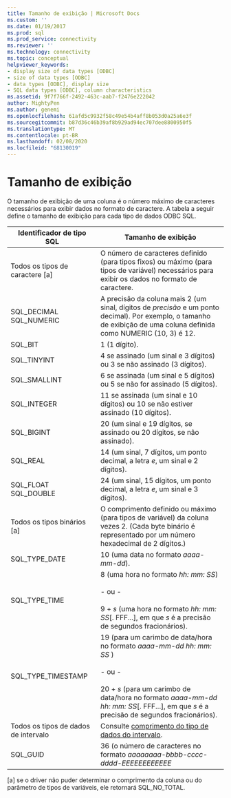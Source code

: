 ```yaml
---
title: Tamanho de exibição | Microsoft Docs
ms.custom: ''
ms.date: 01/19/2017
ms.prod: sql
ms.prod_service: connectivity
ms.reviewer: ''
ms.technology: connectivity
ms.topic: conceptual
helpviewer_keywords:
- display size of data types [ODBC]
- size of data types [ODBC]
- data types [ODBC], display size
- SQL data types [ODBC], column characteristics
ms.assetid: 9f7f766f-2492-463c-aab7-f2476e222042
author: MightyPen
ms.author: genemi
ms.openlocfilehash: 61afd5c9932f58c49e54b4aff8b053d0a25a6e3f
ms.sourcegitcommit: b87d36c46b39af8b929ad94ec707dee8800950f5
ms.translationtype: MT
ms.contentlocale: pt-BR
ms.lasthandoff: 02/08/2020
ms.locfileid: "68130019"
---
```

# <a name="display-size"></a>Tamanho de exibição
O tamanho de exibição de uma coluna é o número máximo de caracteres necessários para exibir dados no formato de caractere. A tabela a seguir define o tamanho de exibição para cada tipo de dados ODBC SQL.  
  
|Identificador de tipo SQL|Tamanho de exibição|  
|-------------------------|------------------|  
|Todos os tipos de caractere [a]|O número de caracteres definido (para tipos fixos) ou máximo (para tipos de variável) necessários para exibir os dados no formato de caractere.|  
|SQL_DECIMAL SQL_NUMERIC|A precisão da coluna mais 2 (um sinal, dígitos de *precisão* e um ponto decimal). Por exemplo, o tamanho de exibição de uma coluna definida como NUMERIC (10, 3) é 12.|  
|SQL_BIT|1 (1 dígito).|  
|SQL_TINYINT|4 se assinado (um sinal e 3 dígitos) ou 3 se não assinado (3 dígitos).|  
|SQL_SMALLINT|6 se assinada (um sinal e 5 dígitos) ou 5 se não for assinado (5 dígitos).|  
|SQL_INTEGER|11 se assinada (um sinal e 10 dígitos) ou 10 se não estiver assinado (10 dígitos).|  
|SQL_BIGINT|20 (um sinal e 19 dígitos, se assinado ou 20 dígitos, se não assinado).|  
|SQL_REAL|14 (um sinal, 7 dígitos, um ponto decimal, a letra *e*, um sinal e 2 dígitos).|  
|SQL_FLOAT SQL_DOUBLE|24 (um sinal, 15 dígitos, um ponto decimal, a letra *e*, um sinal e 3 dígitos).|  
|Todos os tipos binários [a]|O comprimento definido ou máximo (para tipos de variável) da coluna vezes 2. (Cada byte binário é representado por um número hexadecimal de 2 dígitos.)|  
|SQL_TYPE_DATE|10 (uma data no formato *aaaa-mm-dd*).|  
|SQL_TYPE_TIME|8 (uma hora no formato *hh: mm: SS*)<br /><br /> - ou -<br /><br /> 9 + *s* (uma hora no formato *hh: mm: SS*[. FFF...], em que *s* é a precisão de segundos fracionários).|  
|SQL_TYPE_TIMESTAMP|19 (para um carimbo de data/hora no formato *aaaa-mm-dd hh: mm: SS* )<br /><br /> - ou -<br /><br /> 20 + *s* (para um carimbo de data/hora no formato *aaaa-mm-dd hh: mm: SS*[. FFF...], em que *s* é a precisão de segundos fracionários).|  
|Todos os tipos de dados de intervalo|Consulte [comprimento do tipo de dados do intervalo](../../../odbc/reference/appendixes/interval-data-type-length.md).|  
|SQL_GUID|36 (o número de caracteres no formato *aaaaaaaa-bbbb-cccc-dddd-EEEEEEEEEEEE*|  
  
 [a] se o driver não puder determinar o comprimento da coluna ou do parâmetro de tipos de variáveis, ele retornará SQL_NO_TOTAL.
